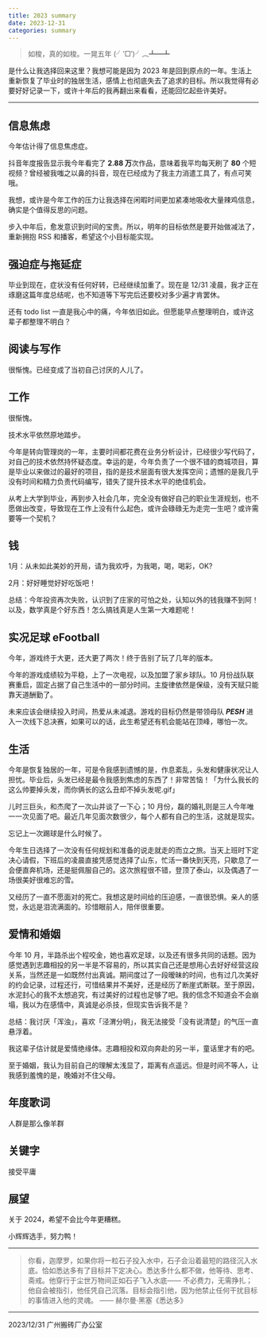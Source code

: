 ```yaml
---
title: 2023 summary
date: 2023-12-31
categories: summary
---
```


> 如梭，真的如梭。一晃五年 (╯‵□′)╯︵┻━┻

是什么让我选择回来这里？我想可能是因为 2023 年是回到原点的一年。生活上重新恢复了毕业时的独居生活，感情上也彻底失去了追求的目标。所以我觉得有必要好好记录一下，或许十年后的我再翻出来看看，还能回忆起些许美好。

---

## 信息焦虑

今年估计得了信息焦虑症。

抖音年度报告显示我今年看完了 **2.88 万**次作品，意味着我平均每天刷了 **80** 个短视频？曾经被我嗤之以鼻的抖音，现在已经成为了我主力消遣工具了，有点可笑哦。

我想，或许是今年工作的压力让我选择在闲暇时间更加紧凑地吸收大量辣鸡信息，确实是个值得反思的问题。

步入中年后，愈发意识到时间的宝贵。所以，明年的目标依然是要开始做减法了，重新拥抱 RSS 和播客，希望这个小目标能实现。

## 强迫症与拖延症

毕业到现在，症状没有任何好转，已经继续加重了。现在是 12/31 凌晨，我才正在琢磨这篇年度总结呢，也不知道等下写完后还要校对多少遍才肯罢休。

还有 todo list 一直是我心中的痛，今年依旧如此。但愿能早点整理明白，或许这辈子都整理不明白？

## 阅读与写作

很惭愧。已经变成了当初自己讨厌的人儿了。

## 工作

很惭愧。

技术水平依然原地踏步。

今年是转向管理岗的一年，主要时间都花费在业务分析设计，已经很少写代码了，对自己的技术依然持怀疑态度。幸运的是，今年负责了一个很不错的商城项目，算是毕业以来做过的最好的项目，指的是技术层面有很大发挥空间；遗憾的是我几乎没有时间和精力负责代码编写，错失了提升技术水平的绝佳机会。

从考上大学到毕业，再到步入社会几年，完全没有做好自己的职业生涯规划，也不愿做出改变，导致现在工作上没有什么起色，或许会碌碌无为走完一生吧？或许需要等一个契机？

## 钱

1月：从未如此美妙的开局，请为我欢呼，为我喝，喝，喝彩，OK? 

2月：好好睡觉好好吃饭吧！

总结：今年投资再次失败，认识到了庄家的可怕之处，认知以外的钱我赚不到阿！以及，数学真是个好东西！怎么搞钱真是人生第一大难题呢！

## 实况足球 eFootball

今年，游戏终于大更，还大更了两次！终于告别了玩了几年的版本。

今年的游戏成绩较为平稳，上了一次电视，以及加盟了家乡球队。10 月份战队联赛重启，固定占据了自己生活中的一部分时间。主旋律依然是保级，没有天赋只能靠天道酬勤了。

未来应该会继续投入时间，热爱从未减退。游戏的目标仍然是带领母队 ***PESH*** 进入一次线下总决赛，如果可以的话，此生希望还有机会能站在顶峰，哪怕一次。

## 生活

今年是恢复独居的一年，可是令我感到遗憾的是，作息紊乱，头发和健康状况让人担忧。毕业后，头发已经是最令我感到焦虑的东西了！非常苦恼！「为什么我长的这么帅要掉头发，而你俩长的这么丑却不掉头发呢.gif」

儿时三巨头，和杰爬了一次山并谈了一下心；10 月份，磊的婚礼则是三人今年唯一一次见面了吧。最近几年见面次数很少，每个人都有自己的生活，这就是现实。

忘记上一次踢球是什么时候了。

今年生日选择了一次没有任何规划和准备的说走就走的而立之旅。当天上班时下定决心请假，下班后的凌晨直接凭感觉选择了山东，忙活一番快到天亮，只歇息了一会便直奔机场，还是挺佩服自己的。这次旅程很不错，登顶了泰山，以及偶遇了一场很美好很难忘的雪。

又经历了一直不愿面对的死亡。我想这是时间给的压迫感，一直很恐惧。亲人的感觉，永远是泪流满面的。珍惜眼前人，陪伴很重要。

## 爱情和婚姻

今年 10 月，半路杀出个程咬金，她也喜欢足球，以及还有很多共同的话题。因为感觉遇到志趣相投的另一半是不容易的，所以其实自己还是想用心去好好经营这段关系，当然还是一如既然付出真诚。期间度过了一段暧昧的时间，也有过几次美好的约会记录，过程还行，可惜结果并不美好，还是经历了断崖式断联。至于原因，水泥封心的我不太想追究，有过美好的过程也足够了吧。我的信念不知道会不会崩塌，我以为在感情中，真诚是必杀技，但现实告诉我不是？

总结：我讨厌「浑浊」，喜欢「泾渭分明」，我无法接受「没有说清楚」的气压一直悬浮着。

我这辈子估计就是爱情绝缘体。志趣相投和双向奔赴的另一半，童话里才有的吧。

至于婚姻，我认为目前自己的理解太浅显了，距离有点遥远。但是时间不等人，让我感到羞愧的是，晚婚对不住父母。

## 年度歌词

人群是那么像羊群

## 关键字

接受平庸

## 展望

关于 2024，希望不会比今年更糟糕。

小辉辉选手，努力鸭！

---

> 你看，迦摩罗，如果你将一粒石子投入水中，石子会沿着最短的路径沉入水底。恰如悉达多有了目标并下定决心。悉达多什么都不做，他等待、思考、斋戒。他穿行于尘世万物间正如石子飞入水底—— 不必费力，无需挣扎；他自会被指引，他任凭自己沉落。目标会指引他，因为他禁止任何干扰目标的事情进入他的灵魂。
—— 赫尔曼·黑塞《悉达多》

---

2023/12/31
广州搬砖厂办公室
